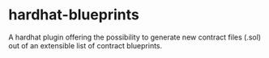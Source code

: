 # hardhat-blueprints
A hardhat plugin offering the possibility to generate new contract files (.sol) out of an extensible list of contract blueprints.

